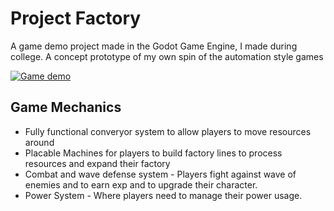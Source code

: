 # Project Factory
A game demo project made in the Godot Game Engine, I made during college. A concept prototype of my own spin of the automation style games

[![Game demo](https://github.com/kamrantekkit/Project-Factory/blob/master/gamedemoprojectfactory.gif?raw=true "Game demo")](https://github.com/kamrantekkit/Project-Factory/blob/master/gamedemoprojectfactory.gif?raw=true "Game demo")

## Game Mechanics
- Fully functional converyor system to allow players to move resources around
- Placable Machines for players to build factory lines to process resources and expand their factory
- Combat and wave defense system - Players fight against wave of enemies and to earn exp and to upgrade their character.
- Power System - Where players need to manage their power usage.
